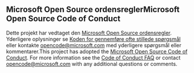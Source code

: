## <a name="microsoft-open-source-code-of-conduct"></a><span data-ttu-id="3360c-101">Microsoft Open Source ordensregler</span><span class="sxs-lookup"><span data-stu-id="3360c-101">Microsoft Open Source Code of Conduct</span></span>
<span data-ttu-id="3360c-p101">Dette projekt har vedtaget den [Microsoft Open Source ordensregler](https://opensource.microsoft.com/codeofconduct/). Yderligere oplysninger se [Koden for gennemføre ofte stillede spørgsmål](https://opensource.microsoft.com/codeofconduct/faq/) eller kontakte [opencode@microsoft.com](mailto:opencode@microsoft.com) med yderligere spørgsmål eller kommentarer.</span><span class="sxs-lookup"><span data-stu-id="3360c-p101">This project has adopted the [Microsoft Open Source Code of Conduct](https://opensource.microsoft.com/codeofconduct/). For more information see the [Code of Conduct FAQ](https://opensource.microsoft.com/codeofconduct/faq/) or contact [opencode@microsoft.com](mailto:opencode@microsoft.com) with any additional questions or comments.</span></span>